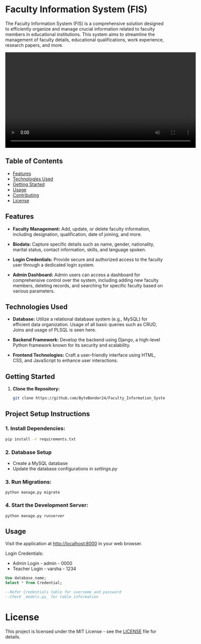 
# Faculty Information System (FIS)

The Faculty Information System (FIS) is a comprehensive solution designed to efficiently organize and manage crucial information related to faculty members in educational institutions. This system aims to streamline the management of faculty details, educational qualifications, work experience, research papers, and more.

<video width="600" controls>
  <source src="FIS.mp4" type="video/mp4">
  Your browser does not support the video tag.
</video>

## Table of Contents

- [Features](#features)
- [Technologies Used](#technologies-used)
- [Getting Started](#getting-started)
- [Usage](#usage)
- [Contributing](#contributing)
- [License](#license)

## Features

- **Faculty Management:** Add, update, or delete faculty information, including designation, qualification, date of joining, and more.

- **Biodata:** Capture specific details such as name, gender, nationality, marital status, contact information, skills, and language spoken.

- **Login Credentials:** Provide secure and authorized access to the faculty user through a dedicated login system.

- **Admin Dashboard:** Admin users can access a dashboard for comprehensive control over the system, including adding new faculty members, deleting records, and searching for specific faculty based on various parameters.

## Technologies Used

- **Database:** Utilize a relational database system (e.g., MySQL) for efficient data organization. Usage of all basic queries such as CRUD, Joins and usage of PLSQL is seen here.

- **Backend Framework:** Develop the backend using Django, a high-level Python framework known for its security and scalability.

- **Frontend Technologies:** Craft a user-friendly interface using HTML, CSS, and JavaScript to enhance user interactions.

## Getting Started

1. **Clone the Repository:**
   ```bash
   git clone https://github.com/ByteBender24/Faculty_Information_System.git

## Project Setup Instructions

### 1. Install Dependencies:

```bash
pip install -r requirements.txt 
```

### 2. Database Setup
* Create a MySQL database
* Update the database configurations in _settings.py_

### 3. Run Migrations:

`python manage.py migrate` 


### 4. Start the Development Server:

`python manage.py runserver` 

## Usage

Visit the application at [http://localhost:8000](http://localhost:8000/) in your web browser.

Login Credentials:
* Admin Login - admin - 0000
* Teacher Login - varsha - 1234
```sql
Use database_name;
Select * from Credential;

--Refer Credentials table for username and password
--Check _models.py_ for table information
```

# License

This project is licensed under the MIT License - see the [LICENSE](LICENSE) file for details.

